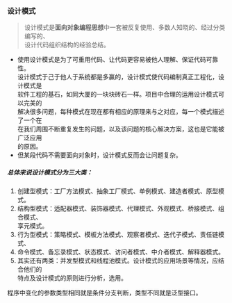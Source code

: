 
### 设计模式

> 设计模式是**面向对象编程思想**中一套被反复使用、多数人知晓的、经过分类编写的、  
> 设计代码组织结构的经验总结。  

- 使用设计模式是为了可重用代码、让代码更容易被他人理解、保证代码可靠性。  
  设计模式于己于他人于系统都是多赢的，设计模式使代码编制真正工程化，设计模式是  
  软件工程的基石，如同大厦的一块块砖石一样。项目中合理的运用设计模式可以完美的  
  解决很多问题，每种模式在现在都有相应的原理来与之对应，每一个模式描述了一个在  
  在我们周围不断重复发生的问题，以及该问题的核心解决方案，这也是它能被广泛应用  
  的原因。  
- 但某段代码不需要面向对象时，设计模式反而会让问题复杂。


##### 总体来说设计模式分为三大类：  

1. 创建型模式：工厂方法模式、抽象工厂模式、单例模式、建造者模式、原型模式。  
2. 结构型模式：适配器模式、装饰器模式、代理模式、外观模式、桥接模式、组合模式、  
享元模式。  
3. 行为型模式：策略模式、模板方法模式、观察者模式、迭代子模式、责任链模式、  
4. 命令模式、备忘录模式、状态模式、访问者模式、中介者模式、解释器模式。  
5. 其实还有两类：并发型模式和线程池模式。设计模式的应用场景等情况，应结合他们的  
特点及设计模式的原则进行分析，选用。



程序中变化的参数类型相同就是条件分支判断，类型不同就是泛型接口。

